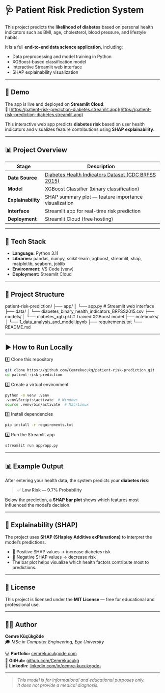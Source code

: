 # 🩺 Patient Risk Prediction System

This project predicts the **likelihood of diabetes** based on personal health indicators such as BMI, age, cholesterol, blood pressure, and lifestyle habits.

It is a full **end-to-end data science application**, including:
- Data preprocessing and model training in Python  
- XGBoost-based classification model  
- Interactive Streamlit web interface  
- SHAP explainability visualization  

---

## 🚀 Demo  

The app is live and deployed on **Streamlit Cloud**:  
🔗 [https://patient-risk-prediction-diabetes.streamlit.app](https://patient-risk-prediction-diabetes.streamlit.app)  

This interactive web app predicts **diabetes risk** based on user health indicators and visualizes feature contributions using **SHAP explainability**.


---

## 📊 Project Overview

| Stage | Description |
|--------|-------------|
| **Data Source** | [Diabetes Health Indicators Dataset (CDC BRFSS 2015)](https://www.kaggle.com/datasets/alexteboul/diabetes-health-indicators-dataset) |
| **Model** | XGBoost Classifier (binary classification) |
| **Explainability** | SHAP summary plot — feature importance visualization |
| **Interface** | Streamlit app for real-time risk prediction |
| **Deployment** | Streamlit Cloud (free hosting) |

---

## 🧠 Tech Stack

- **Language:** Python 3.11  
- **Libraries:** pandas, numpy, scikit-learn, xgboost, streamlit, shap, matplotlib, seaborn, joblib  
- **Environment:** VS Code (venv)  
- **Deployment:** Streamlit Cloud  

---

## 📁 Project Structure

patient-risk-prediction/
├── app/
│ └── app.py # Streamlit web interface
├── data/
│ └── diabetes_binary_health_indicators_BRFSS2015.csv
├── models/
│ └── diabetes_xgb.pkl # Trained XGBoost model
├── notebooks/
│ └── 1_data_analysis_and_model.ipynb
├── requirements.txt
└── README.md


---

## ▶️ How to Run Locally

1️⃣ Clone this repository  
```bash
git clone https://github.com/Cemrekucukg/patient-risk-prediction.git
cd patient-risk-prediction
```

2️⃣ Create a virtual environment
```bash
python -m venv .venv
.venv\Scripts\activate  # Windows
source .venv/bin/activate  # Mac/Linux
```

3️⃣ Install dependencies
```bash
pip install -r requirements.txt
```

4️⃣ Run the Streamlit app
```bash
streamlit run app/app.py
```

---

## 📊 Example Output

After entering your health data, the system predicts your **diabetes risk**:

> ✅ **Low Risk — 9.7% Probability**

Below the prediction, a **SHAP bar plot** shows which features most influenced the model’s decision.

---

## 🧩 Explainability (SHAP)

The project uses **SHAP (SHapley Additive exPlanations)** to interpret the model’s predictions.

- 🔺 Positive SHAP values → increase diabetes risk  
- 🔻 Negative SHAP values → decrease risk  
- The bar plot helps visualize which health factors contribute most to predictions.

---

## 📜 License

This project is licensed under the **MIT License** — free for educational and professional use.

---

## 👩‍💻 Author

**Cemre Küçükgöde**  
🎓 *MSc in Computer Engineering, Ege University*  

💻 **Portfolio:** [cemrekucukgode.com](https://cemrekucukgode.com)  
📂 **GitHub:** [github.com/Cemrekucukg](https://github.com/Cemrekucukg)  
🔗 **LinkedIn:** [linkedin.com/in/cemre-kucukgode-](https://linkedin.com/in/cemre-kucukgode-)

---

> _This model is for informational and educational purposes only.  
> It does not provide a medical diagnosis._
